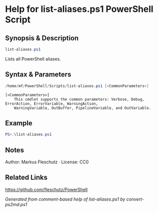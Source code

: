 # Help for list-aliases.ps1 PowerShell Script

## Synopsis & Description
```powershell
list-aliases.ps1
```

Lists all PowerShell aliases.

## Syntax & Parameters
```powershell
/home/mf/PowerShell/Scripts/list-aliases.ps1 [<CommonParameters>]
```

```
[<CommonParameters>]
    This cmdlet supports the common parameters: Verbose, Debug, ErrorAction, ErrorVariable, WarningAction, 
    WarningVariable, OutBuffer, PipelineVariable, and OutVariable.
```

## Example
```powershell
PS>.\list-aliases.ps1
```


## Notes
Author: Markus Fleschutz · License: CC0

## Related Links
https://github.com/fleschutz/PowerShell

*Generated from comment-based help of list-aliases.ps1 by convert-ps2md.ps1*
